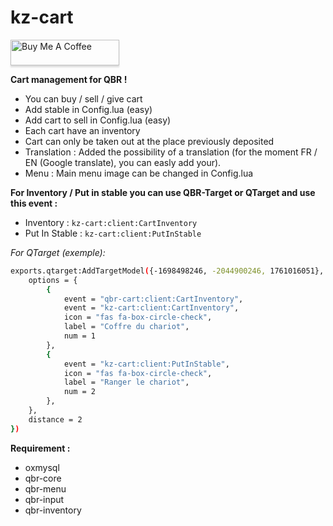 # kz-cart

<a href="https://www.buymeacoffee.com/dotkz" target="_blank"><img src="https://www.buymeacoffee.com/assets/img/custom_images/orange_img.png" alt="Buy Me A Coffee" style="height: 41px !important;width: 174px !important;box-shadow: 0px 3px 2px 0px rgba(190, 190, 190, 0.5) !important;-webkit-box-shadow: 0px 3px 2px 0px rgba(190, 190, 190, 0.5) !important;" ></a>

**Cart management for QBR !**

- You can buy / sell / give cart
- Add stable in Config.lua (easy)
- Add cart to sell in Config.lua (easy)
- Each cart have an inventory
- Cart can only be taken out at the place previously deposited
- Translation : Added the possibility of a translation (for the moment FR / EN (Google translate), you can easly add your).
- Menu : Main menu image can be changed in Config.lua


**For Inventory / Put in stable you can use QBR-Target or QTarget and use this event :**

- Inventory : ``` kz-cart:client:CartInventory ```
- Put In Stable : ``` kz-cart:client:PutInStable ```

*For QTarget (exemple):*
```bash
exports.qtarget:AddTargetModel({-1698498246, -2044900246, 1761016051}, {
	options = {
		{
			event = "qbr-cart:client:CartInventory",
			event = "kz-cart:client:CartInventory",
			icon = "fas fa-box-circle-check",
			label = "Coffre du chariot",
			num = 1
		},
		{
			event = "kz-cart:client:PutInStable",
			icon = "fas fa-box-circle-check",
			label = "Ranger le chariot",
			num = 2
		},
	},
	distance = 2
})
```

**Requirement :** 
- oxmysql
- qbr-core
- qbr-menu
- qbr-input
- qbr-inventory


